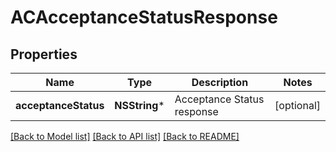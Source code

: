 # ACAcceptanceStatusResponse

## Properties
Name | Type | Description | Notes
------------ | ------------- | ------------- | -------------
**acceptanceStatus** | **NSString*** | Acceptance Status response | [optional] 

[[Back to Model list]](../README.md#documentation-for-models) [[Back to API list]](../README.md#documentation-for-api-endpoints) [[Back to README]](../README.md)


